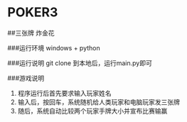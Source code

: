 # POKER3
##三张牌 炸金花

###运行环境
windows + python

###运行说明
git clone 到本地后，运行main.py即可

###游戏说明
1. 程序运行后首先要求输入玩家姓名
2. 输入后，按回车，系统随机给人类玩家和电脑玩家发三张牌
3. 随后，系统自动比较两个玩家手牌大小并宣布比赛输赢
